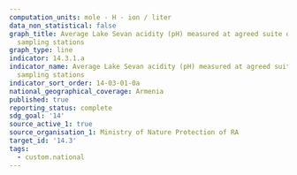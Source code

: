 ```yaml
---
computation_units: mole - H - ion / liter
data_non_statistical: false
graph_title: Average Lake Sevan acidity (pH) measured at agreed suite of representative
  sampling stations
graph_type: line
indicator: 14.3.1.a
indicator_name: Average Lake Sevan acidity (pH) measured at agreed suite of representative
  sampling stations
indicator_sort_order: 14-03-01-0a
national_geographical_coverage: Armenia
published: true
reporting_status: complete
sdg_goal: '14'
source_active_1: true
source_organisation_1: Ministry of Nature Protection of RA
target_id: '14.3'
tags:
  - custom.national
---
```

